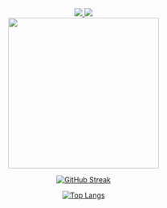 <div id="header" align="center">
  <div id="badges">
    <a href="https://vk.com/mafffinn" rel="nofollow">
        <img src="https://img.shields.io/badge/VK-informational?style=flat&amp;logo=VK&amp;color=0077FF" style="max-width: 100%;">
    </a>
    <a href="https://t.me/mafin1799" rel="nofollow">
    <img src="https://img.shields.io/badge/Telegram-informational?style=flat&amp;logo=Telegram&amp;color=26A5E4" style="max-width: 100%;">
    </a>
</div>
<img src="https://komarev.com/ghpvc/?username=mafin1799&style=flat-square&color=blue" alt=""/>
</div>
<div align="center">
  <img src="https://media0.giphy.com/media/QVreOR83Fgr67g2WFJ/giphy.gif?cid=790b7611e35cced5a3a7667b66ac8a1f2d671fb4cc8f4fdc&rid=giphy.gif&ct=g" 
  width="300" height="300"/>
  
  [![GitHub Streak](http://github-readme-streak-stats.herokuapp.com?user=mafin1799&theme=light&background=ffffff)](https://git.io/streak-stats)
</div>
<div align="center">
  
[![Top Langs](https://github-readme-stats.vercel.app/api/top-langs/?username=mafin1799&layout=compact&theme=vision-friendly-light)](https://github.com/anuraghazra/github-readme-stats)
</div>
